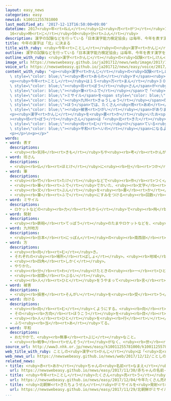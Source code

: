 ```yaml
---
layout: easy_news
categories: easy
newsid: k10011255781000
last_modified_at: '2017-12-13T16:50:00+09:00'
datetime: 2017<ruby>年<rt>ねん</rt></ruby>12<ruby>月<rt>がつ</rt></ruby>13<ruby>日<rt>にち</rt></ruby>
  16<ruby>時<rt>じ</rt></ruby>50<ruby>分<rt>ふん</rt></ruby>
description: 漢字の試験などを行っている「日本漢字能力検定協会」は毎年、今年を表す漢字をインターネットなどで大勢の人から集めています。
title: 今年の漢字は「北」に決まる
title_with_ruby: <ruby>今年<rt>ことし</rt></ruby>の<ruby>漢字<rt>かんじ</rt></ruby>は「<ruby>北<rt>きた</rt></ruby>」に<ruby>決<rt>き</rt></ruby>まる
outline: 漢字の試験などを行っている「日本漢字能力検定協会」は毎年、今年を表す漢字をインターネットなどで大勢の人から集めています。
outline_with_ruby: <ruby>漢字<rt>かんじ</rt></ruby>の<ruby>試験<rt>しけん</rt></ruby>などを<ruby>行<rt>おこな</rt></ruby>っている「<ruby>日本漢字能力検定協会<rt>にほんかんじのうりょくけんていきょうかい</rt></ruby>」は<ruby>毎年<rt>まいとし</rt></ruby>、<ruby>今年<rt>ことし</rt></ruby>を<ruby>表<rt>あらわ</rt></ruby>す<ruby>漢字<rt>かんじ</rt></ruby>をインターネットなどで<ruby>大勢<rt>おおぜい</rt></ruby>の<ruby>人<rt>ひと</rt></ruby>から<ruby>集<rt>あつ</rt></ruby>めています。
image_url: https://newswebeasy.github.io/ja201712/news/web/image/2017/12/12/K10011255781_1712121425_1712121426_01_02.jpg
voice_url: https://newswebeasy.github.io/ja201712/news/easy/voice/2017/12/13/k10011255781000.mp3
content_with_ruby: "<p><ruby>漢字<rt>かんじ</rt></ruby>の<ruby>試験<rt>しけん</rt></ruby>などを<ruby>行<rt>おこな</rt></ruby>っている「<ruby>日本漢字能力検定協会<rt>にほんかんじのうりょくけんていきょうかい</rt></ruby>」は<ruby>毎年<rt>まいとし</rt></ruby>、<ruby>今年<rt>ことし</rt></ruby>を<span\
  \ style=\"color: blue;\"><ruby>表<rt>あらわ</rt></ruby>す</span><ruby>漢字<rt>かんじ</rt></ruby>をインターネットなどで<ruby>大勢<rt>おおぜい</rt></ruby>の<ruby>人<rt>ひと</rt></ruby>から<ruby>集<rt>あつ</rt></ruby>めています。</p>\n\
  <p><ruby>今年<rt>ことし</rt></ruby>は１５<ruby>万<rt>まん</rt></ruby>３０００<ruby>以上<rt>いじょう</rt></ruby><ruby>集<rt>あつ</rt></ruby>まって、いちばん<ruby>多<rt>おお</rt></ruby>かった「<ruby>北<rt>きた</rt></ruby>」が<ruby>今年<rt>ことし</rt></ruby>の<ruby>漢字<rt>かんじ</rt></ruby>に<ruby>決<rt>き</rt></ruby>まりました。１２<ruby>日<rt>にち</rt></ruby>、<ruby>京都<rt>きょうと</rt></ruby>にある<ruby>清水寺<rt>きよみずでら</rt></ruby>で、お<span\
  \ style=\"color: blue;\"><ruby>坊<rt>ぼう</rt></ruby>さん</span>が<ruby>大<rt>おお</rt></ruby>きな<ruby>紙<rt>かみ</rt></ruby>に<span\
  \ style=\"color: blue;\"><ruby>筆<rt>ふで</rt></ruby></span>で「<ruby>北<rt>きた</rt></ruby>」と<ruby>書<rt>か</rt></ruby>きました。<ruby>今年<rt>ことし</rt></ruby>は、<ruby>北朝鮮<rt>きたちょうせん</rt></ruby>が<ruby>何<rt>なん</rt></ruby><ruby>回<rt>かい</rt></ruby>も<span\
  \ style=\"color: blue;\">ミサイル</span>を<span style=\"color: blue;\"><ruby>発射<rt>はっしゃ</rt></ruby></span>しました。<span\
  \ style=\"color: blue;\"><ruby>九州<rt>きゅうしゅう</rt></ruby></span>の<ruby>北<rt>きた</rt></ruby>の<span\
  \ style=\"color: blue;\">ほう</span>では、たくさん<ruby>雨<rt>あめ</rt></ruby>が<ruby>降<rt>ふ</rt></ruby>って<ruby>大<rt>おお</rt></ruby>きな<span\
  \ style=\"color: blue;\"><ruby>被害<rt>ひがい</rt></ruby></span>がありました。このため、たくさんの<ruby>人<rt>ひと</rt></ruby>が「<ruby>北<rt>きた</rt></ruby>」を<ruby>選<rt>えら</rt></ruby>びました。</p>\n\
  <p><ruby>漢字<rt>かんじ</rt></ruby>を<ruby>書<rt>か</rt></ruby>いたお<span style=\"color: blue;\"\
  ><ruby>坊<rt>ぼう</rt></ruby>さん</span>は「<ruby>北<rt>きた</rt></ruby>という<ruby>漢字<rt>かんじ</rt></ruby>は<ruby>２人<rt>ふたり</rt></ruby>が<ruby>背中<rt>せなか</rt></ruby>と<ruby>背中<rt>せなか</rt></ruby>を<span\
  \ style=\"color: blue;\"><ruby>向<rt>む</rt></ruby>け</span>ている<ruby>形<rt>かたち</rt></ruby>ですが、みんなが<ruby>話<rt>はなし</rt></ruby>をして<span\
  \ style=\"color: blue;\"><ruby>平和<rt>へいわ</rt></ruby></span>になるように<ruby>頑張<rt>がんば</rt></ruby>ることが<ruby>大切<rt>たいせつ</rt></ruby>だと<ruby>思<rt>おも</rt></ruby>います」と<ruby>話<rt>はな</rt></ruby>していました。</p>\n\
  <p></p>\n<p></p>"
words:
- word: 表す
  descriptions:
  - <ruby><rb>気持</rb><rt>きも</rt></ruby>ちや<ruby><rb>考</rb><rt>かんが</rt></ruby>えなどを、ことばや<ruby><rb>表情</rb><rt>ひょうじょう</rt></ruby>に<ruby><rb>出</rb><rt>だ</rt></ruby>したり、<ruby><rb>絵</rb><rt>え</rt></ruby>や<ruby><rb>音楽</rb><rt>おんがく</rt></ruby>などにしたりする。
- word: 坊さん
  descriptions:
  - <ruby><rb>仏</rb><rt>ほとけ</rt></ruby>に<ruby><rb>仕</rb><rt>つか</rt></ruby>える<ruby><rb>人</rb><rt>ひと</rt></ruby>。「<ruby><rb>僧侶</rb><rt>そうりょ</rt></ruby>」を<ruby><rb>親</rb><rt>した</rt></ruby>しみ<ruby><rb>敬</rb><rt>うやま</rt></ruby>って<ruby><rb>呼</rb><rt>よ</rt></ruby>ぶことば。
- word: 筆
  descriptions:
  - <ruby><rb>竹</rb><rt>たけ</rt></ruby>などで<ruby><rb>作</rb><rt>つく</rt></ruby>った、<ruby><rb>細</rb><rt>ほそ</rt></ruby>いじくの<ruby><rb>先</rb><rt>さき</rt></ruby>に、<ruby><rb>毛</rb><rt>け</rt></ruby>を<ruby><rb>束</rb><rt>たば</rt></ruby>にしてつけた、<ruby><rb>文字</rb><rt>もじ</rt></ruby>や<ruby><rb>絵</rb><rt>え</rt></ruby>をかくための<ruby><rb>道具</rb><rt>どうぐ</rt></ruby>。
  - <ruby><rb>筆</rb><rt>ふで</rt></ruby>でかいた、<ruby><rb>文字</rb><rt>もじ</rt></ruby>や<ruby><rb>絵</rb><rt>え</rt></ruby>。
  - <ruby><rb>文</rb><rt>ぶん</rt></ruby>を<ruby><rb>書</rb><rt>か</rt></ruby>くこと。<ruby><rb>文章</rb><rt>ぶんしょう</rt></ruby>。
  - <ruby><rb>筆</rb><rt>ふで</rt></ruby>にすみをつける<ruby><rb>回数</rb><rt>かいすう</rt></ruby>。
- word: ミサイル
  descriptions:
  - ロケットなどの<ruby><rb>力</rb><rt>ちから</rt></ruby>で<ruby><rb>飛</rb><rt>と</rt></ruby>び、<ruby><rb>誘導</rb><rt>ゆうどう</rt></ruby><ruby><rb>装置</rb><rt>そうち</rt></ruby>によって、<ruby><rb>目標</rb><rt>もくひょう</rt></ruby>をとらえる<ruby><rb>爆弾</rb><rt>ばくだん</rt></ruby>。<ruby><rb>誘導弾</rb><rt>ゆうどうだん</rt></ruby>。
- word: 発射
  descriptions:
  - <ruby><rb>鉄砲</rb><rt>てっぽう</rt></ruby>のたまやロケットなどを、<ruby><rb>打</rb><rt>う</rt></ruby>ち<ruby><rb>出</rb><rt>だ</rt></ruby>すこと。
- word: 九州地方
  descriptions:
  - <ruby><rb>日本</rb><rt>にっぽん</rt></ruby>の<ruby><rb>南西部</rb><rt>なんせいぶ</rt></ruby>にある<ruby><rb>地方</rb><rt>ちほう</rt></ruby>。<ruby><rb>福岡</rb><rt>ふくおか</rt></ruby>・<ruby><rb>佐賀</rb><rt>さが</rt></ruby>・<ruby><rb>長崎</rb><rt>ながさき</rt></ruby>・<ruby><rb>熊本</rb><rt>くまもと</rt></ruby>・<ruby><rb>大分</rb><rt>おおいた</rt></ruby>・<ruby><rb>宮崎</rb><rt>みやざき</rt></ruby>・<ruby><rb>鹿児島</rb><rt>かごしま</rt></ruby>・<ruby><rb>沖縄</rb><rt>おきなわ</rt></ruby>の八<ruby><rb>県</rb><rt>けん</rt></ruby>がある。
- word: 方
  descriptions:
  - <ruby><rb>向</rb><rt>む</rt></ruby>き。
  - それぞれの<ruby><rb>場所</rb><rt>ばしょ</rt></ruby>。<ruby><rb>地域</rb><rt>ちいき</rt></ruby>。
  - <ruby><rb>四角</rb><rt>しかく</rt></ruby>。
  - やりかた。
  - <ruby><rb>分</rb><rt>わ</rt></ruby>けたときの<ruby><rb>一</rb><rt>ひと</rt></ruby>つ。
  - <ruby><rb>部類</rb><rt>ぶるい</rt></ruby>。
  - <ruby><rb>人</rb><rt>ひと</rt></ruby>をうやまって<ruby><rb>言</rb><rt>い</rt></ruby>うことば。かた。
- word: 被害
  descriptions:
  - <ruby><rb>損害</rb><rt>そんがい</rt></ruby>を<ruby><rb>受</rb><rt>う</rt></ruby>けること。また、<ruby><rb>受</rb><rt>う</rt></ruby>けた<ruby><rb>害</rb><rt>がい</rt></ruby>。
- word: 向ける
  descriptions:
  - <ruby><rb>向</rb><rt>む</rt></ruby>くようにする。<ruby><rb>向</rb><rt>む</rt></ruby>かせる。
  - その<ruby><rb>方向</rb><rt>ほうこう</rt></ruby>を<ruby><rb>目</rb><rt>め</rt></ruby>ざす。
  - <ruby><rb>人</rb><rt>ひと</rt></ruby>を<ruby><rb>行</rb><rt>い</rt></ruby>かせる。
  - ふり<ruby><rb>当</rb><rt>あ</rt></ruby>てる。
- word: 平和
  descriptions:
  - おだやかで、<ruby><rb>無事</rb><rt>ぶじ</rt></ruby>なこと。
  - <ruby><rb>戦争</rb><rt>せんそう</rt></ruby>がなく、<ruby><rb>世</rb><rt>よ</rt></ruby>の<ruby><rb>中</rb><rt>なか</rt></ruby>が<ruby><rb>無事</rb><rt>ぶじ</rt></ruby>に<ruby><rb>治</rb><rt>おさ</rt></ruby>まっていること。
source_url: http://www3.nhk.or.jp/news/easy/k10011255781000/k10011255781000.html
web_title_with_ruby: ことしの<ruby>漢字<rt>かんじ</rt></ruby>は「<ruby>北<rt>きた</rt></ruby>」 <ruby>北朝鮮<rt>きたちょうせん</rt></ruby>や<ruby>九州<rt>きゅうしゅう</rt></ruby><ruby>北部<rt>ほくぶ</rt></ruby><ruby>豪雨<rt>ごうう</rt></ruby>で
web_news_url: https://newswebeasy.github.io/news/web/2017/12/12/ことしの漢字は北-北朝鮮や九州北部豪雨で
related_news:
- title: <ruby>赤<rt>あか</rt></ruby>ちゃんの<ruby>名前<rt>なまえ</rt></ruby>　<ruby>今年<rt>ことし</rt></ruby>は「はると」と「さくら」が<ruby>最<rt>もっと</rt></ruby>も<ruby>多<rt>おお</rt></ruby>い
  url: https://newswebeasy.github.io/news/easy/2017/11/30/赤ちゃんの名前-今年ははるととさくらが最も多い
- title: <ruby>今年<rt>ことし</rt></ruby>たくさん<ruby>売<rt>う</rt></ruby>れた<ruby>本<rt>ほん</rt></ruby>を<ruby>発表<rt>はっぴょう</rt></ruby>
  url: https://newswebeasy.github.io/news/easy/2017/12/04/今年たくさん売れた本を発表
- title: <ruby>北朝鮮<rt>きたちょうせん</rt></ruby>がミサイルを<ruby>発射<rt>はっしゃ</rt></ruby>　４０００ｋｍ<ruby>以上<rt>いじょう</rt></ruby>の<ruby>高<rt>たか</rt></ruby>さまで<ruby>飛<rt>と</rt></ruby>ぶ
  url: https://newswebeasy.github.io/news/easy/2017/11/29/北朝鮮がミサイルを発射-4000km以上の高さまで飛ぶ
...
```


